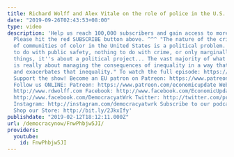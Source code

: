 ```yaml
---
title: Richard Wolff and Alex Vitale on the role of police in the U.S.
date: "2019-09-26T02:43:53+08:00"
type: video
description: 'Help us reach 100,000 subscribers and gain access to more studio time!
  Please hit the red SUBSCRIBE button above. ^^^ "The nature of the criminalization
  of communities of color in the United States is a political problem. It has nothing
  to do with public safety, nothing to do with crime, or only marginally about those
  things, it''s about a political project... The vast majority of what policing does
  is really about managing the consequences of inequality in a way that maintains
  and exacerbates that inequality." To watch the full episode: https://www.youtube.com/watch?v=AiQ_I6X80vI&t=1079s
  Support the show! Become an EU patron on Patreon: https://www.patreon.com/economicupdate
  Follow us ONLINE: Patreon: https://www.patreon.com/economicupdate Websites: http://www.democracyatwork.info/economicupdate
  http://www.rdwolff.com Facebook: http://www.facebook.com/EconomicUpdate http://www.facebook.com/RichardDWolff
  http://www.facebook.com/DemocracyatWrk Twitter: http://twitter.com/profwolff http://twitter.com/democracyatwrk
  Instagram: http://instagram.com/democracyatwrk Subscribe to our podcast: http://economicupdate.libsyn.com
  Shop our Store: http://bit.ly/2JkxIfy'
publishdate: "2019-02-12T18:12:11.000Z"
url: /democracynow/FnwPhbjw5JI/
providers:
  youtube:
    id: FnwPhbjw5JI
---
```

